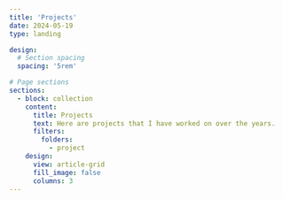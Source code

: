 ```yaml
---
title: 'Projects'
date: 2024-05-19
type: landing

design:
  # Section spacing
  spacing: '5rem'

# Page sections
sections:
  - block: collection
    content:
      title: Projects
      text: Here are projects that I have worked on over the years.
      filters:
        folders:
          - project
    design:
      view: article-grid
      fill_image: false
      columns: 3
---
```

